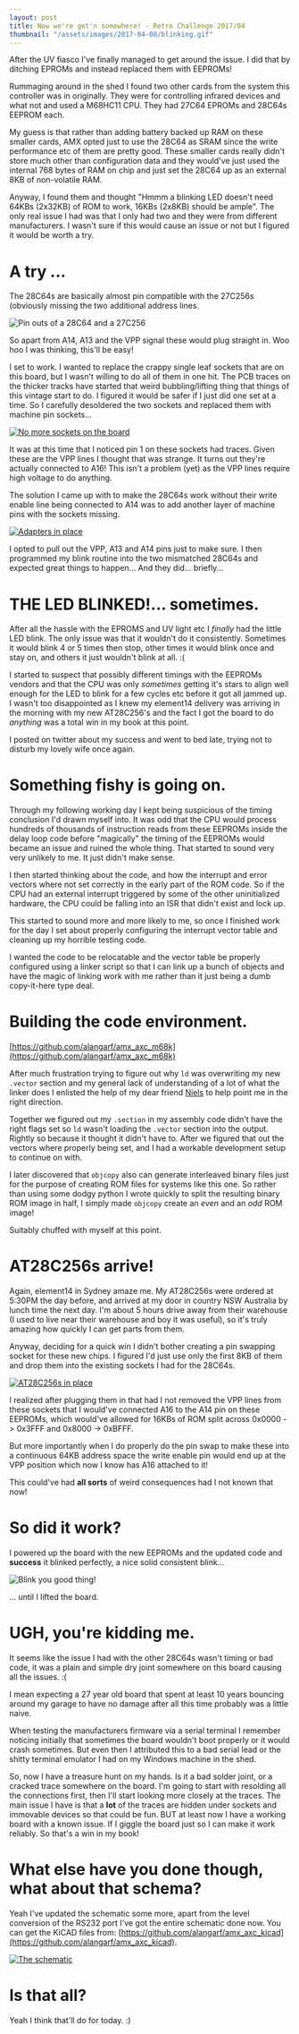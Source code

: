 ```yaml
---
layout: post
title: Now we're get'n somewhere! - Retro Challenge 2017/04
thumbnail: "/assets/images/2017-04-08/blinking.gif"
---
```


After the UV fiasco I've finally managed to get around the issue. I did that by
ditching EPROMs and instead replaced them with EEPROMs!

Rummaging around in the shed I found two other cards from the system this
controller was in originally. They were for controlling infrared devices and
what not and used a M68HC11 CPU. They had 27C64 EPROMs and 28C64s EEPROM each.

My guess is that rather than adding battery backed up RAM on these smaller
cards, AMX opted just to use the 28C64 as SRAM since the write performance etc
of them are pretty good. These smaller cards really didn't store much other
than configuration data and they would've just used the internal 768 bytes of RAM
on chip and just set the 28C64 up as an external 8KB of non-volatile RAM.

Anyway, I found them and thought "Hmmm a blinking LED doesn't need 64KBs
(2x32KB) of ROM to work, 16KBs (2x8KB) should be ample". The only real issue I
had was that I only had two and they were from different manufacturers. I wasn't
sure if this would cause an issue or not but I figured it would be worth a
try.

# A try ...

The 28C64s are basically almost pin compatible with the 27C256s (obviously
missing the two additional address lines.

![Pin outs of a 28C64 and a 27C256](/assets/images/2017-04-08/eeprom_vs_eprom1.png)

So apart from A14, A13 and the VPP signal these would plug straight in. Woo hoo
I was thinking, this'll be easy!

I set to work. I wanted to replace the crappy single leaf sockets that are on
this board, but I wasn't willing to do all of them in one hit. The PCB traces
on the thicker tracks have started that weird bubbling/lifting thing that
things of this vintage start to do. I figured it would be safer if I just did
one set at a time. So I carefully desoldered the two sockets and replaced them
with machine pin sockets...

[![No more sockets on the board](/assets/images/2017-04-08/tmb_sockets_gone.jpg)](/assets/images/2017-04-08/sockets_gone.jpg)

It was at this time that I noticed pin 1 on these sockets had traces. Given
these are the VPP lines I thought that was strange. It turns out they're
actually connected to A16! This isn't a problem (yet) as the VPP lines require
high voltage to do anything.

The solution I came up with to make the 28C64s work without their write enable
line being connected to A14 was to add another layer of machine pins with the
sockets missing.

[![Adapters in place](/assets/images/2017-04-08/tmb_adapters_in_place.jpg)](/assets/images/2017-04-08/adapters_in_place.jpg)

I opted to pull out the VPP, A13 and A14 pins just to make sure. I then
programmed my blink routine into the two mismatched 28C64s and expected great
things to happen... And they did... briefly...

# THE LED BLINKED!... sometimes.

After all the hassle with the EPROMS and UV light etc I _finally_ had the
little LED blink. The only issue was that it wouldn't do it consistently.
Sometimes it would blink 4 or 5 times then stop, other times it would blink
once and stay on, and others it just wouldn't blink at all. :(

I started to suspect that possibly different timings with the EEPROMs vendors
and that the CPU was only _sometimes_ getting it's stars to align well enough
for the LED to blink for a few cycles etc before it got all jammed up. I wasn't
too disappointed as I knew my element14 delivery was arriving in the morning
with my new AT28C256's and the fact I got the board to do *anything* was a
total win in my book at this point.

I posted on twitter about my success and went to bed late, trying not to
disturb my lovely wife once again.

# Something fishy is going on.

Through my following working day I kept being suspicious of the timing
conclusion I'd drawn myself into. It was odd that the CPU would process
hundreds of thousands of instruction reads from these EEPROMs inside the delay
loop code before "magically" the timing of the EEPROMs would became an issue
and ruined the whole thing. That started to sound very very unlikely to me. It
just didn't make sense.

I then started thinking about the code, and how the interrupt and error vectors
where not set correctly in the early part of the ROM code. So if the CPU had an
external interrupt triggered by some of the other uninitialized hardware, the
CPU could be falling into an ISR that didn't exist and lock up.

This started to sound more and more likely to me, so once I finished work for
the day I set about properly configuring the interrupt vector table and
cleaning up my horrible testing code.

I wanted the code to be relocatable and the vector table be properly configured
using a linker script so that I can link up a bunch of objects and have the
magic of linking work with me rather than it just being a dumb copy-it-here type
deal.

# Building the code environment.

[https://github.com/alangarf/amx_axc_m68k](https://github.com/alangarf/amx_axc_m68k)

After much frustration trying to figure out why `ld` was overwriting my new
`.vector` section and my general lack of understanding of a lot of what the
linker does I enlisted the help of my dear friend
[Niels](https://twitter.com/trc_wm) to help point me in the right direction.

Together we figured out my `.section` in my assembly code didn't have the right
flags set so `ld` wasn't loading the `.vector` section into the output. Rightly
so because it thought it didn't have to.  After we figured that out the vectors
where properly being set, and I had a workable development setup to continue on
with.

I later discovered that `objcopy` also can generate interleaved binary files
just for the purpose of creating ROM files for systems like this one. So rather
than using some dodgy python I wrote quickly to split the resulting binary ROM
image in half, I simply made `objcopy` create an _even_ and an _odd_ ROM
image!

Suitably chuffed with myself at this point.

# AT28C256s arrive!

Again, element14 in Sydney amaze me. My AT28C256s were ordered at 5:30PM the
day before, and arrived at my door in country NSW Australia by lunch time the
next day. I'm about 5 hours drive away from their warehouse (I used to live
near their warehouse and boy it was useful), so it's truly amazing how quickly
I can get parts from them.

Anyway, deciding for a quick win I didn't bother creating a pin swapping socket
for these new chips. I figured I'd just use only the first 8KB of them and drop
them into the existing sockets I had for the 28C64s.

[![AT28C256s in place](/assets/images/2017-04-08/tmb_at28c256s_in_place.jpg)](/assets/images/2017-04-08/at28c256s_in_place.jpg)

I realized after plugging them in that had I not removed the VPP lines from
these sockets that I would've connected A16 to the A14 pin on these EEPROMs,
which would've allowed for 16KBs of ROM split across 0x0000 -> 0x3FFF and
0x8000 -> 0xBFFF.

But more importantly when I do properly do the pin swap to make these into a
continuous 64KB address space the write enable pin would end up at the VPP
position which now I know has A16 attached to it!

This could've had **all sorts** of weird consequences had I not known that now!

# So did it work?

I powered up the board with the new EEPROMs and the updated code and **success**
it blinked perfectly, a nice solid consistent blink...


![Blink you good thing!](/assets/images/2017-04-08/blinking.gif)

... until I lifted the board.


# UGH, you're kidding me.

It seems like the issue I had with the other 28C64s wasn't timing or bad code,
it was a plain and simple dry joint somewhere on this board causing all the
issues. :(

I mean expecting a 27 year old board that spent at least 10 years bouncing
around my garage to have no damage after all this time probably was a little
naive.

When testing the manufacturers firmware via a serial terminal I remember
noticing initially that sometimes the board wouldn't boot properly or it would
crash sometimes. But even then I attributed this to a bad serial lead or the
shitty terminal emulator I had on my Windows machine in the shed.

So, now I have a treasure hunt on my hands. Is it a bad solder joint, or a
cracked trace somewhere on the board. I'm going to start with resolding all the
connections first, then I'll start looking more closely at the traces. The main
issue I have is that a **lot** of the traces are hidden under sockets and
immovable devices so that could be fun. BUT at least now I have a working board
with a known issue. If I giggle the board just so I can make it work reliably.
So that's a win in my book!

# What else have you done though, what about that schema?

Yeah I've updated the schematic some more, apart from the level conversion of
the RS232 port I've got the entire schematic done now. You can get the KiCAD
files from: [https://github.com/alangarf/amx_axc_kicad](https://github.com/alangarf/amx_axc_kicad).

[![The schematic](/assets/images/2017-04-08/tmb_schematic.png)](/assets/images/2017-04-08/schematic.png)

# Is that all?

Yeah I think that'll do for today. :)

